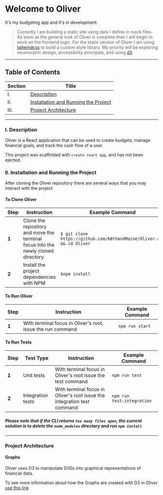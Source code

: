 # Welcome to Oliver

It's my budgeting app and it's in development.

> Currently I am building a static site using data I define in mock files. As soon as the general look of Oliver is complete then I will begin to work on the frontend logic. For the static version of Oliver I am using [tailwindcss](https://tailwindcss.com/#what-is-tailwind) to build a custom style library. My priority will be exploring neumorphic design, accessibility principals, and using [d3](https://d3js.org/).
___

## Table of Contents

|Section|Title|
|---|---|
| I. | [Description](#i.-description) |
| II. | [Installation and Running the Project](#ii.-installation-and-running-the-project) |
| III. | [Project Architecture](#project-architecture) |

___

### I. Description

Oliver is a React application that can be used to create budgets, manage financial goals, and track the cash flow of a user.

This project was scaffolded with `create react app`, and has not been ejected.

### II. Installation and Running the Project

After cloning the Oliver repository there are several ways that you may interact with the project 

#### To Clone Oliver

|Step|Instruction|Example Command|
|---|---|---|
|**1**|Clone the repository and move the terminal focus into the newly cloned directory|`$ git clone https://github.com/68thandMaine/Oliver.git && cd Oliver`| 
|**2**|Install the project dependencies with NPM|`$npm install`|

#### To Run Oliver

|Step|Instruction|Example Command|
|---|---|---|
|**1**|With terminal focus in Oliver's root, issue the run command|`npm run start`|

#### To Run Tests

|Step|Test Type|Instruction|Example Command|
|---|---|---|---|
|**1**|Unit tests|With terminal focus in Oliver's root issue the test command|`npm run test`| 
|**2**|Integration tests|With terminal focus in Oliver's root issue the integration test command|`npm run test:integration`|

##### Please note that if the CLI returns `too many files open`, the current solution is to delete the `node_modules` directory and run `npm install`

___

### Project Architecture

#### Graphs

Oliver uses D3 to manipulate SVGs into graphical representations of financial data.

To see more information about how the Graphs are created with D3 in Oliver [use this link](./documentation/graphs/index.md)
 
